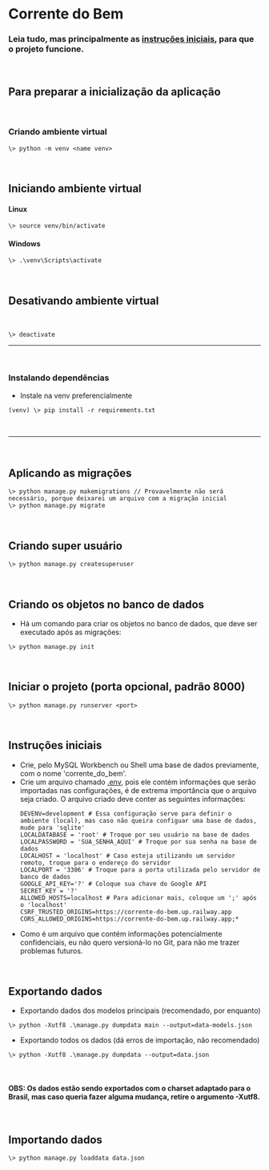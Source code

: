 # Corrente do Bem

### Leia tudo, mas principalmente as [instruções iniciais](#instruções-iniciais), para que o projeto funcione.

<br>

## Para preparar a inicialização da aplicação

<br>

### Criando ambiente virtual

```
\> python -m venv <name venv>
```

<br>

## Iniciando ambiente virtual

#### Linux

```
\> source venv/bin/activate
```

#### Windows

```
\> .\venv\Scripts\activate
```

<br>

## Desativando ambiente virtual

<br>

```
\> deactivate
```

---

<br>

### Instalando dependências
- Instale na venv preferencialmente

```
(venv) \> pip install -r requirements.txt
```
<br>

---

<br>


## Aplicando as migrações

```
\> python manage.py makemigrations // Provavelmente não será necessário, porque deixarei um arquivo com a migração inicial
\> python manage.py migrate
```

<br>

## Criando super usuário

```
\> python manage.py createsuperuser
```

<br>

## Criando os objetos no banco de dados

- Há um comando para criar os objetos no banco de dados, que deve ser executado após as migrações:

```
\> python manage.py init
```

<br>

## Iniciar o projeto (porta opcional, padrão 8000)


```
\> python manage.py runserver <port>
```

<br>

## Instruções iniciais

- Crie, pelo MySQL Workbench ou Shell uma base de dados previamente, com o nome 'corrente_do_bem'.
- Crie um arquivo chamado [.env](/.env), pois ele contém informações que serão importadas nas configurações, é de extrema importância que o arquivo seja criado. O arquivo criado deve conter as seguintes informações:
    ```
    DEVENV=development # Essa configuração serve para definir o ambiente (local), mas caso não queira configuar uma base de dados, mude para 'sqlite'
    LOCALDATABASE = 'root' # Troque por seu usuário na base de dados
    LOCALPASSWORD = 'SUA_SENHA_AQUI' # Troque por sua senha na base de dados
    LOCALHOST = 'localhost' # Caso esteja utilizando um servidor remoto, troque para o endereço do servidor
    LOCALPORT = '3306' # Troque para a porta utilizada pelo servidor de banco de dados
    GOOGLE_API_KEY='?' # Coloque sua chave do Google API
    SECRET_KEY = '?'
    ALLOWED_HOSTS=localhost # Para adicionar mais, coloque um ';' após o 'localhost'
    CSRF_TRUSTED_ORIGINS=https://corrente-do-bem.up.railway.app
    CORS_ALLOWED_ORIGINS=https://corrente-do-bem.up.railway.app;*

    ```
- Como é um arquivo que contém informações potencialmente confidenciais, eu não quero versioná-lo no Git, para não me trazer problemas futuros.

<br>

## Exportando dados

- Exportando dados dos modelos principais (recomendado, por enquanto)
```
\> python -Xutf8 .\manage.py dumpdata main --output=data-models.json
```

- Exportando todos os dados (dá erros de importação, não recomendado)
```
\> python -Xutf8 .\manage.py dumpdata --output=data.json
```

<br>

#### <b>OBS:</b> Os dados estão sendo exportados com o charset adaptado para o Brasil, mas caso queria fazer alguma mudança, retire o argumento -Xutf8.

<br>

## Importando dados

```
\> python manage.py loaddata data.json
```
